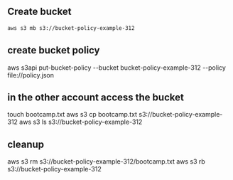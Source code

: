 ## Create bucket

```sh
aws s3 mb s3://bucket-policy-example-312
```

## create bucket policy
aws s3api put-bucket-policy --bucket bucket-policy-example-312 --policy file://policy.json

## in the other account access the bucket

touch bootcamp.txt
aws s3 cp bootcamp.txt s3://bucket-policy-example-312
aws s3 ls s3://bucket-policy-example-312


## cleanup

aws s3 rm s3://bucket-policy-example-312/bootcamp.txt
aws s3 rb s3://bucket-policy-example-312